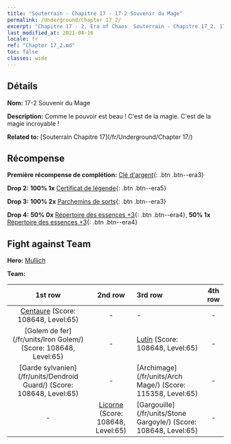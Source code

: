 ```yaml
---
title: "Souterrain - Chapitre 17 - 17-2 Souvenir du Mage"
permalink: /Underground/Chapter 17_2/
excerpt: "Chapitre 17 - 2. Era of Chaos  Souterrain - Chapitre 17_2. 17-2 Souvenir du Mage"
last_modified_at: 2021-04-16
locale: fr
ref: "Chapter 17_2.md"
toc: false
classes: wide
---
```


## Détails

 **Nom:** 17-2 Souvenir du Mage

 **Description:** Comme le pouvoir est beau ! C'est de la magie. C'est de la magie incroyable !

 **Related to:** [Souterrain Chapitre 17](/fr/Underground/Chapter 17/)

## Récompense

 **Première récompense de complétion:** [Clé d'argent](/fr/Items/con_693/){: .btn .btn--era3}

 **Drop 2:** **100% 1x** [Certificat de légende](/fr/Items/mat_67/){: .btn .btn--era5}

 **Drop 3:** **100% 2x** [Parchemins de sorts](/fr/Items/con_694/){: .btn .btn--era3}

 **Drop 4:** **50% 0x** [Répertoire des essences +3](/fr/Items/mat_60/){: .btn .btn--era4}, **50% 1x** [Répertoire des essences +3](/fr/Items/mat_60/){: .btn .btn--era4}


## Fight against Team
 **Hero:** [Mullich](/fr/heroes/Mullich/)

 **Team:**


  | 1st row | 2nd row | 3rd row | 4th row |
  |:----:|:----:|:----|:----:|
  | [Centaure](/fr/units/Centaur/) (Score: 108648, Level:65)  | - | - | - |
  | [Golem de fer](/fr/units/Iron Golem/) (Score: 108648, Level:65)  | - | [Lutin](/fr/units/Gremlin/) (Score: 108648, Level:65)  | - |
  | [Garde sylvanien](/fr/units/Dendroid Guard/) (Score: 108648, Level:65)  | - | [Archimage](/fr/units/Arch Mage/) (Score: 115358, Level:65)  | - |
  | - | [Licorne](/fr/units/Unicorn/) (Score: 108648, Level:65)  | [Gargouille](/fr/units/Stone Gargoyle/) (Score: 108648, Level:65)  | - |


